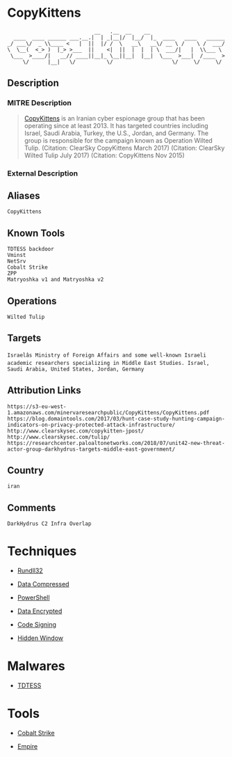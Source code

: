 
# CopyKittens

```
                            __   .__  __    __                        
  ____  ____ ______ ___.__.|  | _|__|/  |__/  |_  ____   ____   ______
_/ ___\/  _ \\____ <   |  ||  |/ /  \   __\   __\/ __ \ /    \ /  ___/
\  \__(  <_> )  |_> >___  ||    <|  ||  |  |  | \  ___/|   |  \\___ \ 
 \___  >____/|   __// ____||__|_ \__||__|  |__|  \___  >___|  /____  >
     \/      |__|   \/          \/                   \/     \/     \/ 

```

## Description

### MITRE Description

> [CopyKittens](https://attack.mitre.org/groups/G0052) is an Iranian cyber espionage group that has been operating since at least 2013. It has targeted countries including Israel, Saudi Arabia, Turkey, the U.S., Jordan, and Germany. The group is responsible for the campaign known as Operation Wilted Tulip. (Citation: ClearSky CopyKittens March 2017) (Citation: ClearSky Wilted Tulip July 2017) (Citation: CopyKittens Nov 2015)

### External Description

> 

## Aliases

```
CopyKittens
```

## Known Tools

```
TDTESS backdoor
Vminst
NetSrv
Cobalt Strike
ZPP
Matryoshka v1 and Matryoshka v2
```

## Operations

```
Wilted Tulip
```

## Targets

```
Israelâs Ministry of Foreign Affairs and some well-known Israeli academic researchers specializing in Middle East Studies. Israel, Saudi Arabia, United States, Jordan, Germany
```

## Attribution Links

```
https://s3-eu-west-1.amazonaws.com/minervaresearchpublic/CopyKittens/CopyKittens.pdf
https://blog.domaintools.com/2017/03/hunt-case-study-hunting-campaign-indicators-on-privacy-protected-attack-infrastructure/
http://www.clearskysec.com/copykitten-jpost/
http://www.clearskysec.com/tulip/
https://researchcenter.paloaltonetworks.com/2018/07/unit42-new-threat-actor-group-darkhydrus-targets-middle-east-government/
```

## Country

```
iran
```

## Comments

```
DarkHydrus C2 Infra Overlap
```

# Techniques


* [Rundll32](../techniques/Rundll32.md)

* [Data Compressed](../techniques/Data-Compressed.md)
    
* [PowerShell](../techniques/PowerShell.md)
    
* [Data Encrypted](../techniques/Data-Encrypted.md)
    
* [Code Signing](../techniques/Code-Signing.md)
    
* [Hidden Window](../techniques/Hidden-Window.md)
    

# Malwares


* [TDTESS](../malwares/TDTESS.md)


# Tools


* [Cobalt Strike](../tools/Cobalt-Strike.md)

* [Empire](../tools/Empire.md)
    
